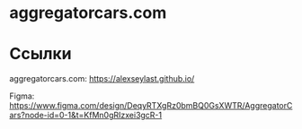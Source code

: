 # aggregatorcars.com

# Ссылки

aggregatorcars.com: https://alexseylast.github.io/

Figma: https://www.figma.com/design/DeqyRTXgRz0bmBQ0GsXWTR/AggregatorCars?node-id=0-1&t=KfMn0gRIzxei3gcR-1
